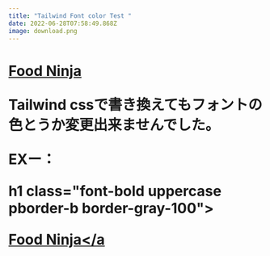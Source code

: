 ```yaml
---
title: "Tailwind Font color Test "
date: 2022-06-28T07:58:49.868Z
image: download.png
---
```



<h1 class="font-bold uppercase pborder-b border-gray-100">

<a href="/" class="hover:text-gray-700 tracking-widest">Food Ninja</a>

Tailwind cssで書き換えてもフォントの色とうか変更出来ませんでした。

EXー：

h1 class="font-bold uppercase pborder-b border-gray-100">

<a href="/" class="hover:text-gray-700 tracking-widest">Food Ninja</a